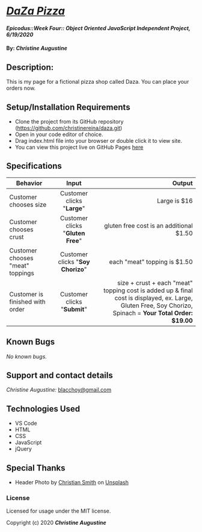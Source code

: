 # _[DaZa Pizza]()_

#### _Epicodus::Week Four:: Object Oriented JavaScript Independent Project, 6/19/2020_

#### By: _**Christine Augustine**_

## Description:

This is my page for a fictional pizza shop called Daza. You can place your orders now.

## Setup/Installation Requirements

* Clone the project from its GitHub repository (https://github.com/christinereina/daza.git)
* Open in your code editor of choice.
* Drag index.html file into your browser or double click it to view site.
* You can view this project live on GitHub Pages [here]()

## Specifications

| Behavior       | Input         | Output  |
| ------------- |:-------------:| -----:|
| Customer chooses size | Customer clicks "**Large**" | Large is $16|
| Customer chooses crust | Customer clicks "**Gluten Free**" | gluten free cost is an additional $1.50|
| Customer chooses "meat" toppings | Customer clicks "**Soy Chorizo**" | each  "meat" topping is $1.50|
| Customer is finished with order| Customer clicks "**Submit**" | size + crust + each "meat" topping cost is added up & final cost is displayed, ex. Large, Gluten Free, Soy Chorizo, Spinach = **Your Total Order: $19.00**|


## Known Bugs

_No known bugs._

## Support and contact details

_Christine Augustine:_
blacchoy@gmail.com

## Technologies Used

* VS Code
* HTML
* CSS
* JavaScript
* jQuery 

## Special Thanks
* <span>Header Photo by <a href="https://unsplash.com/@createdbychris?utm_source=unsplash&amp;utm_medium=referral&amp;utm_content=creditCopyText">Christian Smith</a> on <a href="/s/photos/black-nyc-people?utm_source=unsplash&amp;utm_medium=referral&amp;utm_content=creditCopyText">Unsplash</a></span>

### License

Licensed for usage under the MIT license.

Copyright (c) 2020 **_Christine Augustine_**